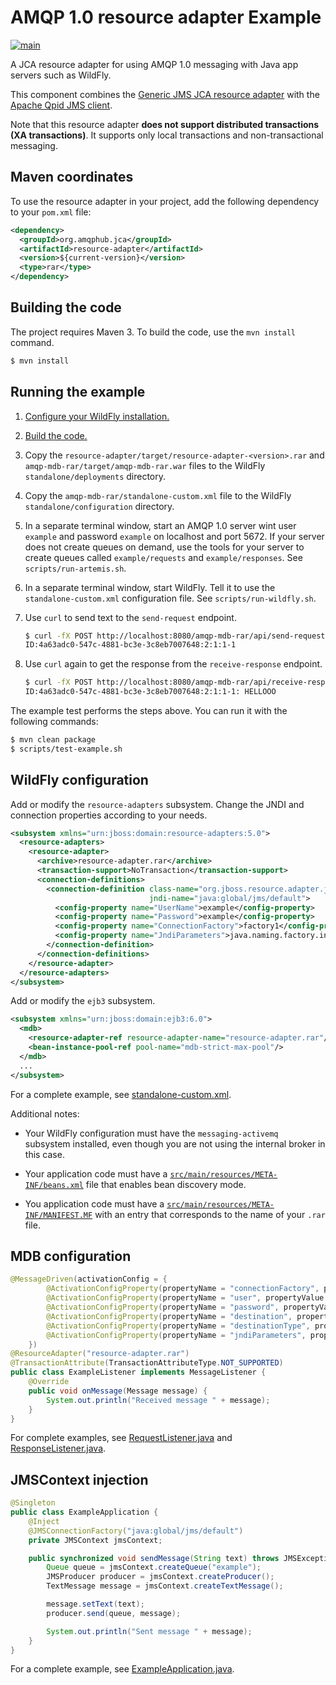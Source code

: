 # AMQP 1.0 resource adapter Example

[![main](https://github.com/amqphub/amqp-10-resource-adapter/actions/workflows/main.yaml/badge.svg)](https://github.com/amqphub/amqp-10-resource-adapter/actions/workflows/main.yaml)

A JCA resource adapter for using AMQP 1.0 messaging with Java app
servers such as WildFly.

This component combines the
[Generic JMS JCA resource adapter](https://github.com/jms-ra/generic-jms-ra)
with the
[Apache Qpid JMS client](https://qpid.apache.org/components/jms/index.html).

Note that this resource adapter **does not support distributed transactions (XA transactions)**.  It supports only local transactions and non-transactional messaging.

## Maven coordinates

To use the resource adapter in your project, add the following
dependency to your `pom.xml` file:

```xml
<dependency>
  <groupId>org.amqphub.jca</groupId>
  <artifactId>resource-adapter</artifactId>
  <version>${current-version}</version>
  <type>rar</type>
</dependency>
```

## Building the code

The project requires Maven 3.  To build the code, use the `mvn
install` command.

```sh
$ mvn install
```

## Running the example

1. [Configure your WildFly installation.](#wildfly-configuration)

1. [Build the code.](#building-the-code)

1. Copy the `resource-adapter/target/resource-adapter-<version>.rar`
   and `amqp-mdb-rar/target/amqp-mdb-rar.war` files to
   the WildFly `standalone/deployments` directory.

1. Copy the `amqp-mdb-rar/standalone-custom.xml` file to the
   WildFly `standalone/configuration` directory.

1. In a separate terminal window, start an AMQP 1.0 server wint user
   `example` and password `example` on localhost and port 5672.  If
   your server does not create queues on demand, use the tools for
   your server to create queues called `example/requests` and
   `example/responses`.  See `scripts/run-artemis.sh`.

1. In a separate terminal window, start WildFly.  Tell it to use the
   `standalone-custom.xml` configuration file.  See
   `scripts/run-wildfly.sh`.

1. Use `curl` to send text to the `send-request` endpoint.

    ```sh
    $ curl -fX POST http://localhost:8080/amqp-mdb-rar/api/send-request -H "content-type: text/plain" -d "hellooo"
    ID:4a63adc0-547c-4881-bc3e-3c8eb7007648:2:1:1-1
    ```

1. Use `curl` again to get the response from the `receive-response` endpoint.

    ```sh
    $ curl -fX POST http://localhost:8080/amqp-mdb-rar/api/receive-response
    ID:4a63adc0-547c-4881-bc3e-3c8eb7007648:2:1:1-1: HELLOOO
    ```

The example test performs the steps above.  You can run it with the
following commands:

```sh
$ mvn clean package
$ scripts/test-example.sh
```

## WildFly configuration

Add or modify the `resource-adapters` subsystem.  Change the JNDI and
connection properties according to your needs.

```xml
<subsystem xmlns="urn:jboss:domain:resource-adapters:5.0">
  <resource-adapters>
    <resource-adapter>
      <archive>resource-adapter.rar</archive>
      <transaction-support>NoTransaction</transaction-support>
      <connection-definitions>
        <connection-definition class-name="org.jboss.resource.adapter.jms.JmsManagedConnectionFactory"
                               jndi-name="java:global/jms/default">
          <config-property name="UserName">example</config-property>
          <config-property name="Password">example</config-property>
          <config-property name="ConnectionFactory">factory1</config-property>
          <config-property name="JndiParameters">java.naming.factory.initial=org.apache.qpid.jms.jndi.JmsInitialContextFactory;connectionFactory.factory1=amqp://localhost:5672</config-property>
        </connection-definition>
      </connection-definitions>
    </resource-adapter>
  </resource-adapters>
</subsystem>
```

Add or modify the `ejb3` subsystem.

```xml
<subsystem xmlns="urn:jboss:domain:ejb3:6.0">
  <mdb>
    <resource-adapter-ref resource-adapter-name="resource-adapter.rar"/>
    <bean-instance-pool-ref pool-name="mdb-strict-max-pool"/>
  </mdb>
  ...
</subsystem>
```

For a complete example, see
[standalone-custom.xml](wildfly-example/standalone-custom.xml).

Additional notes:

* Your WildFly configuration must have the `messaging-activemq`
  subsystem installed, even though you are not using the internal
  broker in this case.

* Your application code must have a
  [`src/main/resources/META-INF/beans.xml`](wildfly-example/src/main/resources/META-INF/beans.xml)
  file that enables bean discovery mode.

* You application code must have a
  [`src/main/resources/META-INF/MANIFEST.MF`](wildfly-example/src/main/resources/META-INF/MANIFEST.MF)
  with an entry that corresponds to the name of your `.rar` file.

## MDB configuration

```java
@MessageDriven(activationConfig = {
        @ActivationConfigProperty(propertyName = "connectionFactory", propertyValue = "factory1"),
        @ActivationConfigProperty(propertyName = "user", propertyValue = "example"),
        @ActivationConfigProperty(propertyName = "password", propertyValue = "example"),
        @ActivationConfigProperty(propertyName = "destination", propertyValue = "queue1"),
        @ActivationConfigProperty(propertyName = "destinationType", propertyValue = "javax.jms.Queue"),
        @ActivationConfigProperty(propertyName = "jndiParameters", propertyValue = "java.naming.factory.initial=org.apache.qpid.jms.jndi.JmsInitialContextFactory;connectionFactory.factory1=amqp://localhost:5672;queue.queue1=example"),
    })
@ResourceAdapter("resource-adapter.rar")
@TransactionAttribute(TransactionAttributeType.NOT_SUPPORTED)
public class ExampleListener implements MessageListener {
    @Override
    public void onMessage(Message message) {
        System.out.println("Received message " + message);
    }
}
```

For complete examples, see
[RequestListener.java](wildfly-example/src/main/java/org/amqphub/jca/example/RequestListener.java)
and
[ResponseListener.java](wildfly-example/src/main/java/org/amqphub/jca/example/ResponseListener.java).

## JMSContext injection

```java
@Singleton
public class ExampleApplication {
    @Inject
    @JMSConnectionFactory("java:global/jms/default")
    private JMSContext jmsContext;

    public synchronized void sendMessage(String text) throws JMSException {
        Queue queue = jmsContext.createQueue("example");
        JMSProducer producer = jmsContext.createProducer();
        TextMessage message = jmsContext.createTextMessage();

        message.setText(text);
        producer.send(queue, message);

        System.out.println("Sent message " + message);
    }
}
```

For a complete example, see
[ExampleApplication.java](wildfly-example/src/main/java/org/amqphub/jca/example/ExampleApplication.java).

<!-- 1 -->
